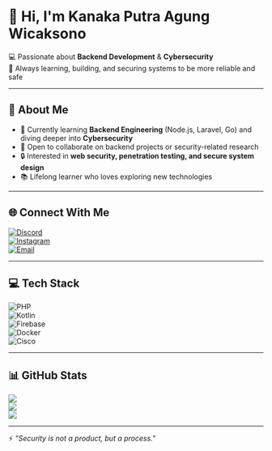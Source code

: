 # 👋 Hi, I'm Kanaka Putra Agung Wicaksono  

💻 Passionate about **Backend Development** & **Cybersecurity**  
🚀 Always learning, building, and securing systems to be more reliable and safe  

---

## 💫 About Me  
- 🌱 Currently learning **Backend Engineering** (Node.js, Laravel, Go) and diving deeper into **Cybersecurity**  
- 👯 Open to collaborate on backend projects or security-related research  
- 🔒 Interested in **web security, penetration testing, and secure system design**  
- 📚 Lifelong learner who loves exploring new technologies  

---

## 🌐 Connect With Me  
[![Discord](https://img.shields.io/badge/Discord-%237289DA.svg?style=for-the-badge&logo=discord&logoColor=white)](https://discord.gg/kaaa_3535_29615)  
[![Instagram](https://img.shields.io/badge/Instagram-%23E4405F.svg?style=for-the-badge&logo=Instagram&logoColor=white)](https://instagram.com/kaaaiiiyy)  
[![Email](https://img.shields.io/badge/Email-D14836?style=for-the-badge&logo=gmail&logoColor=white)](mailto:kanakawicaksono@gmail.com)  

---

## 💻 Tech Stack  
![PHP](https://img.shields.io/badge/PHP-%23777BB4.svg?style=for-the-badge&logo=php&logoColor=white)  
![Kotlin](https://img.shields.io/badge/Kotlin-%237F52FF.svg?style=for-the-badge&logo=kotlin&logoColor=white)  
![Firebase](https://img.shields.io/badge/Firebase-%23039BE5.svg?style=for-the-badge&logo=firebase&logoColor=white)  
![Docker](https://img.shields.io/badge/Docker-%230db7ed.svg?style=for-the-badge&logo=docker&logoColor=white)  
![Cisco](https://img.shields.io/badge/Cisco-%23049fd9.svg?style=for-the-badge&logo=cisco&logoColor=black)  

---

## 📊 GitHub Stats  
![](https://github-readme-stats.vercel.app/api?username=KanakaPutra&theme=aura&hide_border=false&include_all_commits=true&count_private=true)  
![](https://nirzak-streak-stats.vercel.app/?user=KanakaPutra&theme=aura&hide_border=false)  
![](https://github-readme-stats.vercel.app/api/top-langs/?username=KanakaPutra&theme=aura&hide_border=false&include_all_commits=true&count_private=true&layout=compact)  

---

⚡ *"Security is not a product, but a process."*  
